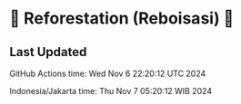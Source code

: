 
# 🌳 Reforestation (Reboisasi) 🌲

## Last Updated

GitHub Actions time: Wed Nov  6 22:20:12 UTC 2024

Indonesia/Jakarta time: Thu Nov  7 05:20:12 WIB 2024
